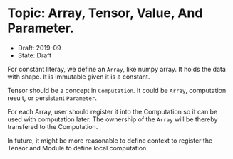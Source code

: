 Topic: Array, Tensor, Value, And Parameter.
===========================================

- Draft: 2019-09
- State: Draft

For constant literay, we define an `Array`, like numpy array. It holds the data
with shape. It is immutable given it is a constant.

Tensor should be a concept in `Computation`. It could be `Array`, computation
result, or persistant `Parameter`.


For each Array, user should register it into the Computation so it can be used
with computation later. The ownership of the `Array` will be thereby transfered
to the Computation.

In future, it might be more reasonable to define context to register the Tensor
and Module to define local computation.

